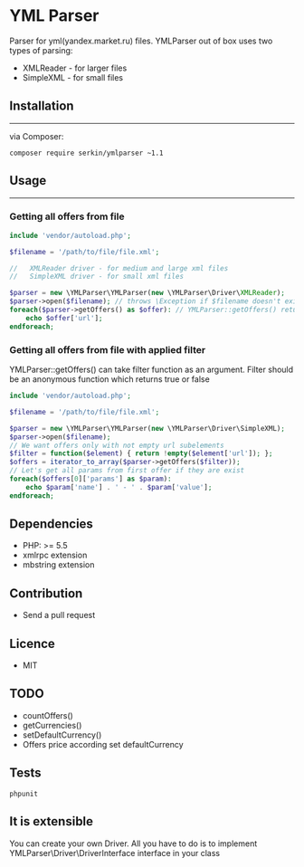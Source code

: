 # YML Parser
Parser for yml(yandex.market.ru) files. YMLParser out of box uses two types of parsing:
* XMLReader - for larger files
* SimpleXML - for small files

## Installation
---
via Composer:

```
composer require serkin/ymlparser ~1.1
```

## Usage
---
### Getting all offers from file

```php
include 'vendor/autoload.php';

$filename = '/path/to/file/file.xml';

//   XMLReader driver - for medium and large xml files
//   SimpleXML driver - for small xml files

$parser = new \YMLParser\YMLParser(new \YMLParser\Driver\XMLReader);
$parser->open($filename); // throws \Exception if $filename doesn't exist or empty
foreach($parser->getOffers() as $offer): // YMLParser::getOffers() returns \Generator
    echo $offer['url'];
endforeach;
```
### Getting all offers from file with applied filter
YMLParser::getOffers() can take filter function as an argument. Filter should be an anonymous function which returns true or false
```php
include 'vendor/autoload.php';

$filename = '/path/to/file/file.xml';

$parser = new \YMLParser\YMLParser(new \YMLParser\Driver\SimpleXML);
$parser->open($filename);
// We want offers only with not empty url subelements
$filter = function($element) { return !empty($element['url']); }; 
$offers = iterator_to_array($parser->getOffers($filter));
// Let's get all params from first offer if they are exist
foreach($offers[0]['params'] as $param):
	echo $param['name'] . ' - ' . $param['value'];
endforeach;

```

## Dependencies
* PHP: >= 5.5
* xmlrpc extension
* mbstring extension

## Contribution
* Send a pull request

## Licence
* MIT
## TODO
* countOffers()
* getCurrencies()
* setDefaultCurrency()
* Offers price according set defaultCurrency

## Tests
```
phpunit
```

## It is extensible
You can create your own Driver. All you have to do is to implement YMLParser\Driver\DriverInterface interface in your class

